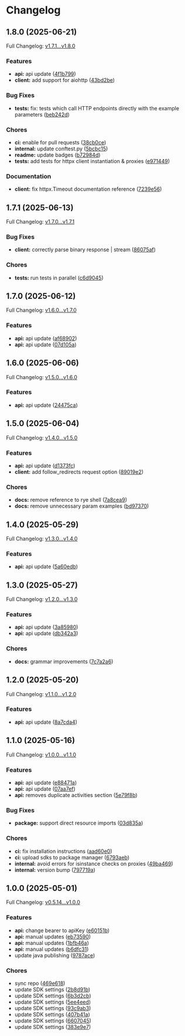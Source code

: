 # Changelog

## 1.8.0 (2025-06-21)

Full Changelog: [v1.7.1...v1.8.0](https://github.com/knocklabs/knock-python/compare/v1.7.1...v1.8.0)

### Features

* **api:** api update ([4f1b799](https://github.com/knocklabs/knock-python/commit/4f1b799dcdf50253c531f5c1c9b71c6feec3cd98))
* **client:** add support for aiohttp ([43bd2be](https://github.com/knocklabs/knock-python/commit/43bd2beae3e2e969ab3af11b3a40b0e3ce58a9c1))


### Bug Fixes

* **tests:** fix: tests which call HTTP endpoints directly with the example parameters ([beb242d](https://github.com/knocklabs/knock-python/commit/beb242d5a2280d777875f6b2481f2647ae9656b1))


### Chores

* **ci:** enable for pull requests ([38cb0ce](https://github.com/knocklabs/knock-python/commit/38cb0ce8e86ff6fe1c676805bfb708ab37ed4319))
* **internal:** update conftest.py ([5bcbc15](https://github.com/knocklabs/knock-python/commit/5bcbc15a618a92a5b4bbf73c612583566d78989d))
* **readme:** update badges ([b72984d](https://github.com/knocklabs/knock-python/commit/b72984d6cf99fbb5d78e5af92e6ef82cae007a31))
* **tests:** add tests for httpx client instantiation & proxies ([e971449](https://github.com/knocklabs/knock-python/commit/e9714490d78f9f477437425a72451c1a5a74b16c))


### Documentation

* **client:** fix httpx.Timeout documentation reference ([7239e56](https://github.com/knocklabs/knock-python/commit/7239e56653b2b96dda92053ef69c1e944e9e8980))

## 1.7.1 (2025-06-13)

Full Changelog: [v1.7.0...v1.7.1](https://github.com/knocklabs/knock-python/compare/v1.7.0...v1.7.1)

### Bug Fixes

* **client:** correctly parse binary response | stream ([86075af](https://github.com/knocklabs/knock-python/commit/86075af572ff7b0548a48f0fb741f8a3a3eca30a))


### Chores

* **tests:** run tests in parallel ([c6d9045](https://github.com/knocklabs/knock-python/commit/c6d90450c3c7923b81e2ddb74a249577b1571e8f))

## 1.7.0 (2025-06-12)

Full Changelog: [v1.6.0...v1.7.0](https://github.com/knocklabs/knock-python/compare/v1.6.0...v1.7.0)

### Features

* **api:** api update ([af68902](https://github.com/knocklabs/knock-python/commit/af689026b590d09e01399be27cfa17176cad9298))
* **api:** api update ([07d105a](https://github.com/knocklabs/knock-python/commit/07d105ab760200c6500670c92c29ca03c187f5d7))

## 1.6.0 (2025-06-06)

Full Changelog: [v1.5.0...v1.6.0](https://github.com/knocklabs/knock-python/compare/v1.5.0...v1.6.0)

### Features

* **api:** api update ([24475ca](https://github.com/knocklabs/knock-python/commit/24475ca823f2ba3ba4633898e65c92265225d4d8))

## 1.5.0 (2025-06-04)

Full Changelog: [v1.4.0...v1.5.0](https://github.com/knocklabs/knock-python/compare/v1.4.0...v1.5.0)

### Features

* **api:** api update ([d1373fc](https://github.com/knocklabs/knock-python/commit/d1373fca14df49d70f39a976cfc06655d47e63f4))
* **client:** add follow_redirects request option ([89019e2](https://github.com/knocklabs/knock-python/commit/89019e20bc3f965a662dfa8abc33b4608b5b2e12))


### Chores

* **docs:** remove reference to rye shell ([7a8cea9](https://github.com/knocklabs/knock-python/commit/7a8cea9054c4c620a621d79eb15ba0159deadd39))
* **docs:** remove unnecessary param examples ([bd97370](https://github.com/knocklabs/knock-python/commit/bd973709e9044293a48639c3a9fb403f7448f697))

## 1.4.0 (2025-05-29)

Full Changelog: [v1.3.0...v1.4.0](https://github.com/knocklabs/knock-python/compare/v1.3.0...v1.4.0)

### Features

* **api:** api update ([5a60edb](https://github.com/knocklabs/knock-python/commit/5a60edb537de411fb6384b6d77ad3a2cfa91dbc1))

## 1.3.0 (2025-05-27)

Full Changelog: [v1.2.0...v1.3.0](https://github.com/knocklabs/knock-python/compare/v1.2.0...v1.3.0)

### Features

* **api:** api update ([3a85980](https://github.com/knocklabs/knock-python/commit/3a85980ee3c9fbf228d458e7870c43b004fba4db))
* **api:** api update ([db342a3](https://github.com/knocklabs/knock-python/commit/db342a373ce3ebc82665b3213710e4d041b41ae8))


### Chores

* **docs:** grammar improvements ([7c7a2a6](https://github.com/knocklabs/knock-python/commit/7c7a2a62bdebf97bd230a7ac6d570de5f991d5cc))

## 1.2.0 (2025-05-20)

Full Changelog: [v1.1.0...v1.2.0](https://github.com/knocklabs/knock-python/compare/v1.1.0...v1.2.0)

### Features

* **api:** api update ([8a7cda4](https://github.com/knocklabs/knock-python/commit/8a7cda4e53e03c5aabe8c77c622e474e7c7f8200))

## 1.1.0 (2025-05-16)

Full Changelog: [v1.0.0...v1.1.0](https://github.com/knocklabs/knock-python/compare/v1.0.0...v1.1.0)

### Features

* **api:** api update ([e88471a](https://github.com/knocklabs/knock-python/commit/e88471a8b9c90f68d9ff6438298754f8b63148cc))
* **api:** api update ([07aa7ef](https://github.com/knocklabs/knock-python/commit/07aa7ef945058ad65a8b7586c74dabf156c69cfb))
* **api:** removes duplicate activities section ([5e79f8b](https://github.com/knocklabs/knock-python/commit/5e79f8b6dc84a299099052a204f50c8522671d51))


### Bug Fixes

* **package:** support direct resource imports ([03d835a](https://github.com/knocklabs/knock-python/commit/03d835a305fe7024814c863ed902481ec509b439))


### Chores

* **ci:** fix installation instructions ([aad60e0](https://github.com/knocklabs/knock-python/commit/aad60e07fd672462e4689125a20f4f62a99d18de))
* **ci:** upload sdks to package manager ([6793aeb](https://github.com/knocklabs/knock-python/commit/6793aeb32db67c2f41dc3c721c64b25471031c13))
* **internal:** avoid errors for isinstance checks on proxies ([49ba469](https://github.com/knocklabs/knock-python/commit/49ba46929f05e16a4d134ce201d7a10bbfd09b4b))
* **internal:** version bump ([797719a](https://github.com/knocklabs/knock-python/commit/797719ac713c52ac1abae12df3b3667ee3d536aa))

## 1.0.0 (2025-05-01)

Full Changelog: [v0.5.14...v1.0.0](https://github.com/knocklabs/knock-python/compare/v0.5.14...v1.0.0)

### Features

* **api:** change bearer to apiKey ([e60151b](https://github.com/knocklabs/knock-python/commit/e60151bd41f397e88efe05b3e840cb68e381d905))
* **api:** manual updates ([eb73590](https://github.com/knocklabs/knock-python/commit/eb7359063da79651f4b9b6e3cb3cc98193fdf3e3))
* **api:** manual updates ([1bfb46a](https://github.com/knocklabs/knock-python/commit/1bfb46a32e5096222aa287d7f89c1aca51e729c4))
* **api:** manual updates ([b6dfc31](https://github.com/knocklabs/knock-python/commit/b6dfc317eb100bf92f95eb09390a3e58f14f9617))
* update java publishing ([9787ace](https://github.com/knocklabs/knock-python/commit/9787acecdcb3751953cda4bcd4f7d2c5e1342c4b))


### Chores

* sync repo ([469e618](https://github.com/knocklabs/knock-python/commit/469e618bdf602fe17c7c8e3864a0f98d37290a13))
* update SDK settings ([2b8d91b](https://github.com/knocklabs/knock-python/commit/2b8d91b7061ba139c73cd0396403b11b81a0b3a8))
* update SDK settings ([6b3d2cb](https://github.com/knocklabs/knock-python/commit/6b3d2cb2918d0bef4b31b2d99379ffd040654087))
* update SDK settings ([5ee4eed](https://github.com/knocklabs/knock-python/commit/5ee4eedde1c156d4487d2e3b32244d9ca61604bc))
* update SDK settings ([93c9ab3](https://github.com/knocklabs/knock-python/commit/93c9ab3b2d8bd90acc8849f44ca98116631dc153))
* update SDK settings ([407b41a](https://github.com/knocklabs/knock-python/commit/407b41aa3c15d369eafa4e37e6b159a463960909))
* update SDK settings ([6607045](https://github.com/knocklabs/knock-python/commit/660704562513e68309b48e7cb2eb078d87c9a20a))
* update SDK settings ([383e9e7](https://github.com/knocklabs/knock-python/commit/383e9e7e6a2b69e1305e1f95d35b4a6656b0f479))
